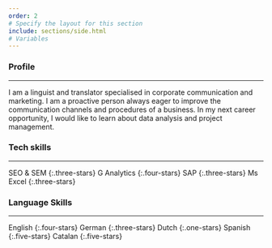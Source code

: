 ```yaml
---
order: 2
# Specify the layout for this section
include: sections/side.html
# Variables
---
```


### Profile
___
I am a linguist and translator specialised in corporate communication and marketing. I am a proactive person always eager to improve the communication channels and procedures of a business. In my next career opportunity, I would like to learn about data analysis and project management.

### Tech skills
___
SEO & SEM
{:.three-stars}
G Analytics
{:.four-stars}
SAP
{:.three-stars}
Ms Excel
{:.three-stars}

### Language Skills
___
English
{:.four-stars}
German
{:.three-stars}
Dutch
{:.one-stars}
Spanish
{:.five-stars}
Catalan
{:.five-stars}

